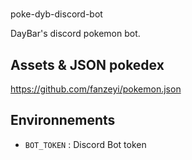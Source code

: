 # 
poke-dyb-discord-bot

DayBar's discord pokemon bot.

## Assets & JSON pokedex
https://github.com/fanzeyi/pokemon.json

## Environnements
- `BOT_TOKEN` : Discord Bot token
